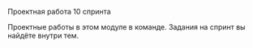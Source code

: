 Проектная работа 10 спринта


Проектные работы в этом модуле в команде. Задания на спринт вы найдёте внутри тем.

